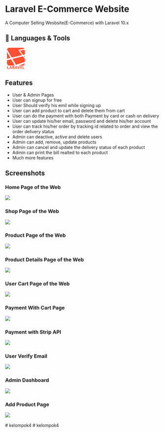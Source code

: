 # Laravel E-Commerce Website
A Computer Selling Wesbsite(E-Commerce) with Laravel 10.x
## 🧰 Languages & Tools

<img src="https://github.com/devicons/devicon/blob/master/icons/laravel/laravel-plain-wordmark.svg" title="Laravel" alt="Laravel" width="70" height="70"/>&nbsp;

## Features

- User & Admin Pages
- User can signup for free
- User Should verify his emil while signing up
- User can add product to cart and delete them from cart
- User can do the payment with both Payment by card or cash on delivery
- User can update his/her email, password and delete his/her account
- User can track his/her order by tracking id related to order and view the order delivery status
- Admin can deactive, active and delete users
- Admin can add, remove, update products
- Admin can cancel and update the delivery status of each product
- Admin can print the bill realted to each product
- Much more features


## Screenshots

<h3>Home Page of the Web</h3>

<img src='https://github.com/nazir20/Laravel-E-Commerce/blob/main/screenshots/homepage.png'>


<h3>Shop Page of the Web</h3>
<img src='https://github.com/nazir20/Laravel-E-Commerce/blob/main/screenshots/shop.png'>

<h3>Product Page of the Web</h3>
<img src='https://github.com/nazir20/Laravel-E-Commerce/blob/main/screenshots/products.png'>

<h3>Product Details Page of the Web</h3>
<img src='https://github.com/nazir20/Laravel-E-Commerce/blob/main/screenshots/product-details.png'>

<h3>User Cart Page of the Web</h3>
<img src='https://github.com/nazir20/Laravel-E-Commerce/blob/main/screenshots/cart.png'>

<h3>Payment With Cart Page</h3>
<img src='https://github.com/nazir20/Laravel-E-Commerce/blob/main/screenshots/payment.png'>

<h3>Payment with Strip API</h3>
<img src='https://github.com/nazir20/Laravel-E-Commerce/blob/main/screenshots/stripe%20payment.png'>

<h3>User Verify Email</h3>
<img src='https://github.com/nazir20/Laravel-E-Commerce/blob/main/screenshots/verify%20email.png'>

<h3>Admin Dashboard</h3>
<img src='https://github.com/nazir20/Laravel-E-Commerce/blob/main/screenshots/admin%20dashboard.png'>

<h3>Add Product Page</h3>
<img src='https://github.com/nazir20/Laravel-E-Commerce/blob/main/screenshots/add%20product.png'>

#   k e l o m p o k 4 
 
 #   k e l o m p o k 4 
 
 